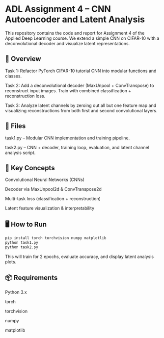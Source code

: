 # ADL Assignment 4 – CNN Autoencoder and Latent Analysis

This repository contains the code and report for Assignment 4 of the Applied Deep Learning course. We extend a simple CNN on CIFAR-10 with a deconvolutional decoder and visualize latent representations.

## 📄 Overview

Task 1: Refactor PyTorch CIFAR-10 tutorial CNN into modular functions and classes.

Task 2: Add a deconvolutional decoder (MaxUnpool + ConvTranspose) to reconstruct input images. Train with combined classification + reconstruction loss.

Task 3: Analyze latent channels by zeroing out all but one feature map and visualizing reconstructions from both first and second convolutional layers.

## 📁 Files

task1.py – Modular CNN implementation and training pipeline.

task2.py – CNN + decoder, training loop, evaluation, and latent channel analysis script.

## 🧠 Key Concepts

Convolutional Neural Networks (CNNs)

Decoder via MaxUnpool2d & ConvTranspose2d

Multi-task loss (classification + reconstruction)

Latent feature visualization & interpretability

## 🖥️ How to Run
```python
pip install torch torchvision numpy matplotlib
python task1.py
python task2.py
```
This will train for 2 epochs, evaluate accuracy, and display latent analysis plots.

## 📦 Requirements

Python 3.x

torch

torchvision

numpy

matplotlib
